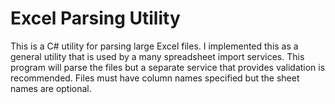 # Excel Parsing Utility
This is a C# utility for parsing large Excel files. I implemented this as a general utility that is used by a many spreadsheet import services. This program will parse the files but a separate service that provides validation is recommended. Files must have column names specified but the sheet names are optional.
